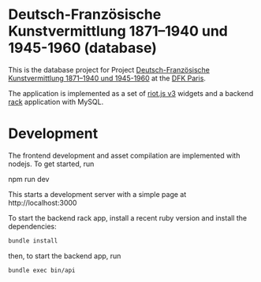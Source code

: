 # Deutsch-Französische Kunstvermittlung 1871–1940 und 1945-1960 (database)

This is the database project for Project 
[Deutsch-Französische Kunstvermittlung 1871–1940 und 1945-1960](https://dfk-paris.org/de/page/deutsch-französische-kunstvermittlung-1871–1940-und-1945-1960-datenbank-2391.html)
at the [DFK Paris](https://dfk-paris.org).

The application is implemented as a set of
[riot.js v3](https://v3.riotjs.now.sh) widgets and a backend
[rack](https://rack.github.io) application with MySQL.

# Development

The frontend development and asset compilation are implemented with nodejs. To
get started, run

 npm run dev

This starts a development server with a simple page at http://localhost:3000

To start the backend rack app, install a recent ruby version and install the
dependencies:

~~~bash
bundle install
~~~

then, to start the backend app, run

~~~bash
bundle exec bin/api
~~~
